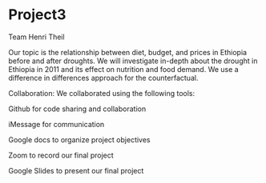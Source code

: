 # Project3
Team Henri Theil

Our topic is the relationship between diet, budget, and prices in Ethiopia before and after droughts. We will investigate in-depth about the drought in Ethiopia in 2011 and its effect on nutrition and food demand. We use a difference in differences approach for the counterfactual.

Collaboration: We collaborated using the following tools:

Github for code sharing and collaboration

iMessage for communication

Google docs to organize project objectives

Zoom to record our final project

Google Slides to present our final project
